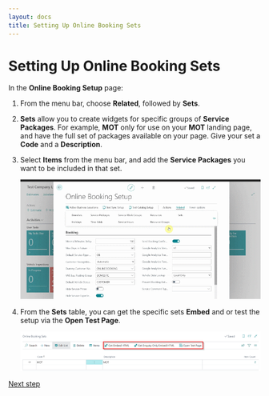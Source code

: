 ```yaml
---
layout: docs
title: Setting Up Online Booking Sets
---
```

# Setting Up Online Booking Sets
In the **Online Booking Setup** page:
1. From the menu bar, choose **Related**, followed by **Sets**.
2. **Sets** allow you to create widgets for specific groups of **Service Packages**. For example, **MOT** only for use on your **MOT** landing page, and have the full set of packages available on your page. Give your set a **Code** and a **Description**.
3. Select **Items** from the menu bar, and add the **Service Packages** you want to be included in that set.

    ![](media/garagehive-onlinebooking-sets1.gif) 

4. From the **Sets** table, you can get the specific sets **Embed** and or test the setup via the **Open Test Page**.

    ![](media/garagehive-onlinebooking-sets2.png)


[Next step](/docs/garagehive-onlinebooking-testing.html)